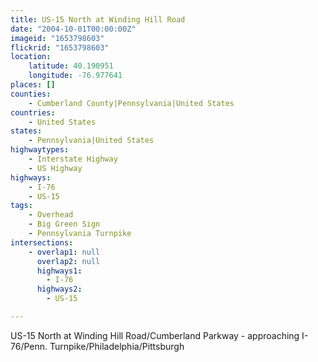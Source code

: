 ```yaml
---
title: US-15 North at Winding Hill Road
date: "2004-10-01T00:00:00Z"
imageid: "1653798603"
flickrid: "1653798603"
location:
    latitude: 40.190951
    longitude: -76.977641
places: []
counties:
    - Cumberland County|Pennsylvania|United States
countries:
    - United States
states:
    - Pennsylvania|United States
highwaytypes:
    - Interstate Highway
    - US Highway
highways:
    - I-76
    - US-15
tags:
    - Overhead
    - Big Green Sign
    - Pennsylvania Turnpike
intersections:
    - overlap1: null
      overlap2: null
      highways1:
        - I-76
      highways2:
        - US-15

---
```

US-15 North at Winding Hill Road/Cumberland Parkway - approaching I-76/Penn. Turnpike/Philadelphia/Pittsburgh